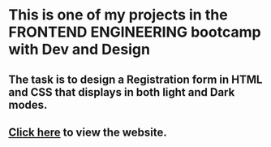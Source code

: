 # This is one of my projects in the FRONTEND ENGINEERING bootcamp with Dev and Design

## The task is to design a Registration form in HTML and CSS that displays in both light and Dark modes.

## [Click here](https://djqris.github.io/Registration-form/) to view the website.

